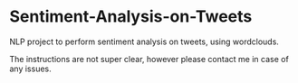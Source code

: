 # Sentiment-Analysis-on-Tweets
NLP project to perform sentiment analysis on tweets, using wordclouds.

The instructions are not super clear, however please contact me in case of any issues.

